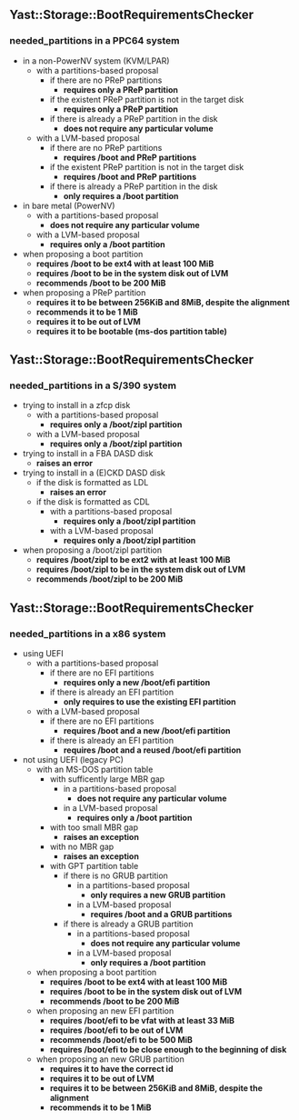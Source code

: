 
## Yast::Storage::BootRequirementsChecker
### needed_partitions in a PPC64 system
- in a non-PowerNV system (KVM/LPAR)
	- with a partitions-based proposal
		- if there are no PReP partitions
			- **requires only a PReP partition**
		- if the existent PReP partition is not in the target disk
			- **requires only a PReP partition**
		- if there is already a PReP partition in the disk
			- **does not require any particular volume**
	- with a LVM-based proposal
		- if there are no PReP partitions
			- **requires /boot and PReP partitions**
		- if the existent PReP partition is not in the target disk
			- **requires /boot and PReP partitions**
		- if there is already a PReP partition in the disk
			- **only requires a /boot partition**
- in bare metal (PowerNV)
	- with a partitions-based proposal
		- **does not require any particular volume**
	- with a LVM-based proposal
		- **requires only a /boot partition**
- when proposing a boot partition
	- **requires /boot to be ext4 with at least 100 MiB**
	- **requires /boot to be in the system disk out of LVM**
	- **recommends /boot to be 200 MiB**
- when proposing a PReP partition
	- **requires it to be between 256KiB and 8MiB, despite the alignment**
	- **recommends it to be 1 MiB**
	- **requires it to be out of LVM**
	- **requires it to be bootable (ms-dos partition table)**

## Yast::Storage::BootRequirementsChecker
### needed_partitions in a S/390 system
- trying to install in a zfcp disk
	- with a partitions-based proposal
		- **requires only a /boot/zipl partition**
	- with a LVM-based proposal
		- **requires only a /boot/zipl partition**
- trying to install in a FBA DASD disk
	- **raises an error**
- trying to install in a (E)CKD DASD disk
	- if the disk is formatted as LDL
		- **raises an error**
	- if the disk is formatted as CDL
		- with a partitions-based proposal
			- **requires only a /boot/zipl partition**
		- with a LVM-based proposal
			- **requires only a /boot/zipl partition**
- when proposing a /boot/zipl partition
	- **requires /boot/zipl to be ext2 with at least 100 MiB**
	- **requires /boot/zipl to be in the system disk out of LVM**
	- **recommends /boot/zipl to be 200 MiB**

## Yast::Storage::BootRequirementsChecker
### needed_partitions in a x86 system
- using UEFI
	- with a partitions-based proposal
		- if there are no EFI partitions
			- **requires only a new /boot/efi partition**
		- if there is already an EFI partition
			- **only requires to use the existing EFI partition**
	- with a LVM-based proposal
		- if there are no EFI partitions
			- **requires /boot and a new /boot/efi partition**
		- if there is already an EFI partition
			- **requires /boot and a reused /boot/efi partition**
- not using UEFI (legacy PC)
	- with an MS-DOS partition table
		- with sufficently large MBR gap
			- in a partitions-based proposal
				- **does not require any particular volume**
			- in a LVM-based proposal
				- **requires only a /boot partition**
		- with too small MBR gap
			- **raises an exception**
		- with no MBR gap
			- **raises an exception**
		- with GPT partition table
			- if there is no GRUB partition
				- in a partitions-based proposal
					- **only requires a new GRUB partition**
				- in a LVM-based proposal
					- **requires /boot and a GRUB partitions**
			- if there is already a GRUB partition
				- in a partitions-based proposal
					- **does not require any particular volume**
				- in a LVM-based proposal
					- **only requires a /boot partition**
	- when proposing a boot partition
		- **requires /boot to be ext4 with at least 100 MiB**
		- **requires /boot to be in the system disk out of LVM**
		- **recommends /boot to be 200 MiB**
	- when proposing an new EFI partition
		- **requires /boot/efi to be vfat with at least 33 MiB**
		- **requires /boot/efi to be out of LVM**
		- **recommends /boot/efi to be 500 MiB**
		- **requires /boot/efi to be close enough to the beginning of disk**
	- when proposing an new GRUB partition
		- **requires it to have the correct id**
		- **requires it to be out of LVM**
		- **requires it to be between 256KiB and 8MiB, despite the alignment**
		- **recommends it to be 1 MiB**
